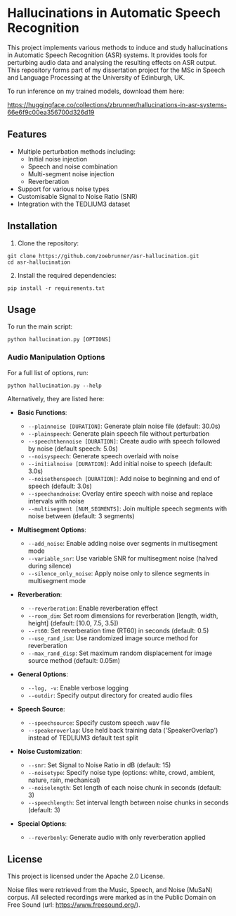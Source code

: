 # Hallucinations in Automatic Speech Recognition

This project implements various methods to induce and study hallucinations in Automatic Speech Recognition (ASR) systems. It provides tools for perturbing audio data and analysing the resulting effects on ASR output.
This repository forms part of my dissertation project for the MSc in Speech and Language Processing at the University of Edinburgh, UK.

To run inference on my trained models, download them here: 

https://huggingface.co/collections/zbrunner/hallucinations-in-asr-systems-66e6f9c00ea356700d326d19

## Features
- Multiple perturbation methods including:
  - Initial noise injection
  - Speech and noise combination
  - Multi-segment noise injection
  - Reverberation
- Support for various noise types
- Customisable Signal to Noise Ratio (SNR)
- Integration with the TEDLIUM3 dataset

## Installation
1. Clone the repository:
```
git clone https://github.com/zoebrunner/asr-hallucination.git
cd asr-hallucination
```
2. Install the required dependencies:
```
pip install -r requirements.txt
```

## Usage

To run the main script:
```
python hallucination.py [OPTIONS]
```

### Audio Manipulation Options
For a full list of options, run:
```
python hallucination.py --help
```
Alternatively, they are listed here:
- **Basic Functions**:
  - `--plainnoise [DURATION]`: Generate plain noise file (default: 30.0s)
  - `--plainspeech`: Generate plain speech file without perturbation
  - `--speechthennoise [DURATION]`: Create audio with speech followed by noise (default speech: 5.0s)
  - `--noisyspeech`: Generate speech overlaid with noise
  - `--initialnoise [DURATION]`: Add initial noise to speech (default: 3.0s)
  - `--noisethenspeech [DURATION]`: Add noise to beginning and end of speech (default: 3.0s)
  - `--speechandnoise`: Overlay entire speech with noise and replace intervals with noise
  - `--multisegment [NUM_SEGMENTS]`: Join multiple speech segments with noise between (default: 3 segments)

- **Multisegment Options**:
  - `--add_noise`: Enable adding noise over segments in multisegment mode
  - `--variable_snr`: Use variable SNR for multisegment noise (halved during silence)
  - `--silence_only_noise`: Apply noise only to silence segments in multisegment mode

- **Reverberation**:
  - `--reverberation`: Enable reverberation effect
  - `--room_dim`: Set room dimensions for reverberation [length, width, height] (default: [10.0, 7.5, 3.5])
  - `--rt60`: Set reverberation time (RT60) in seconds (default: 0.5)
  - `--use_rand_ism`: Use randomized image source method for reverberation
  - `--max_rand_disp`: Set maximum random displacement for image source method (default: 0.05m)

- **General Options**:
  - `--log, -v`: Enable verbose logging
  - `--outdir`: Specify output directory for created audio files

- **Speech Source**:
  - `--speechsource`: Specify custom speech .wav file
  - `--speakeroverlap`: Use held back training data ('SpeakerOverlap') instead of TEDLIUM3 default test split

- **Noise Customization**:
  - `--snr`: Set Signal to Noise Ratio in dB (default: 15)
  - `--noisetype`: Specify noise type (options: white, crowd, ambient, nature, rain, mechanical)
  - `--noiselength`: Set length of each noise chunk in seconds (default: 3)
  - `--speechlength`: Set interval length between noise chunks in seconds (default: 3)

- **Special Options**:
  - `--reverbonly`: Generate audio with only reverberation applied

## License

This project is licensed under the Apache 2.0 License.

Noise files were retrieved from the Music, Speech, and Noise (MuSaN) corpus. All selected recordings were marked as in the Public Domain
on Free Sound (url: https://www.freesound.org/).
